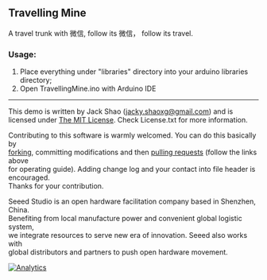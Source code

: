 Travelling Mine
----------------

A travel trunk with 微信, follow its 微信， follow its travel. 



### Usage:
1. Place everything under "libraries" directory into your arduino libraries directory;
2. Open TravellingMine.ino with Arduino IDE

----

This demo is written by Jack Shao (jacky.shaoxg@gmail.com) and is licensed under [The MIT License](http://opensource.org/licenses/mit-license.php). Check License.txt for more information.<br>

Contributing to this software is warmly welcomed. You can do this basically by<br>
[forking](https://help.github.com/articles/fork-a-repo), committing modifications and then [pulling requests](https://help.github.com/articles/using-pull-requests) (follow the links above<br>
for operating guide). Adding change log and your contact into file header is encouraged.<br>
Thanks for your contribution.

Seeed Studio is an open hardware facilitation company based in Shenzhen, China. <br>
Benefiting from local manufacture power and convenient global logistic system, <br>
we integrate resources to serve new era of innovation. Seeed also works with <br>
global distributors and partners to push open hardware movement.<br>





[![Analytics](https://ga-beacon.appspot.com/UA-46589105-3/Air_Quality_Test_Box)](https://github.com/igrigorik/ga-beacon)
